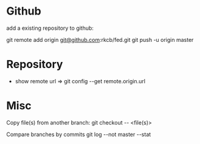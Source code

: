 
# Github 

 add a existing repository to github:

 git remote add origin git@github.com:rkcb/fed.git
 git push -u origin master	

# Repository 

- show remote url => git config --get remote.origin.url

# Misc

Copy file(s) from another branch:
   git checkout <branch> -- <file(s)>

Compare branches by commits
   git log <branch> --not master --stat
